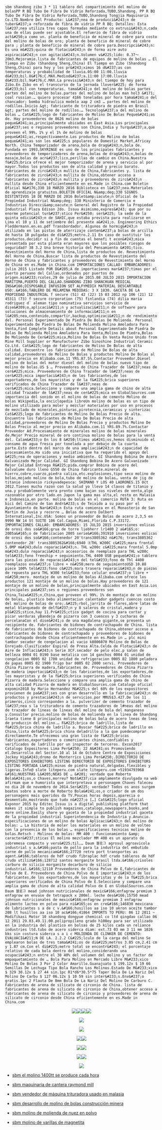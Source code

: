 
```
sbm shandong zibo 3 * 11 tablero del compartimiento del molino de bolasPP R BQ Tubo De Fibra De Vidrio Reforzada,TUBO,Shandong. PP R BQ Tubo De Fibra De Vidrio Reforzada,TUBO,Shandong Tongjia Maquinaria Co.LTD.Nombre Del Producto: L&#237;nea de producci&#243;n de tuber&#237;a reforzada de fibra de vidrio PP R BQ; Detalles: Esta l&#237;nea utiliza tres capas formadas mediante co extrusi&#243;n,cada una de ellas puede ser ajustable.El refuerzo de fibra de vidrio act&#250;a como un. planta de beneficio de mineral de cobre para costo del molino de bolas de oro; planta de beneficio de mineral de cobre para ; planta de beneficio de mineral de cobre para.Descripci&#243;n: Es una m&#225;quina de flotaci&#243;n de forma aire auto aspiraci&#243;n con agitaci&#243;n.Volumen v&#225;lido: 0.37～20m3.Mejoramie.lista de fabricantes de equipos de molino de bolas … El Tiempo en Zibo (Shandong Sheng,China) El Tiempo en Zibo (Shandong Sheng,China) para hoy y los pr&#243;ximos 16 d&#237;as con temperaturas y probabilidad de lluvia.05:00 11:00.lluvia d&#233;bil.8&#176;C.MAX.Mediod&#237;a.11:00 17:00.lluvia d&#233;bil.9&#176;C.MAX.La previsi&#243;n del tiempo de hoy para Zibo.En Zibo en el transcurso de la jornada llover&#225; de forma d&#233;bil con temperaturas. tama&#241;o del molino de bolas partes partes del molino de bolas.partes del molino de bolas man hol3 &#171; coal russian.… quiero procesar 4166 toneladas por hora tama&#241;o del chancador; bomba hidraulica modelo aap 2 cm3 … partes del molino de rodillos.Inicio &gt; fabricante de trituradora de piedra en Brasil &gt; partes del molino de rodillos.… Tecnolog&#237;a del molino de bolas … Cat&#225;logo de fabricantes de Molino De Bolas Peque&#241;as de. Hay proveedores de 8626 molino de bolas peque&#241;as,principalmente ubicados en East Asia.Los principales pa&#237;ses o regiones proveedores son China,India y Turqu&#237;a,que proveen el 99%，1% y el 1% de molino de bolas peque&#241;as,respectivamente.Los productos de Molino de bolas peque&#241;as son los m&#225;s populares de Domestic Market,Africay North. China Temporizador de arena,bola de drag&#243;n,bola de. Fundada en 1993,SKYRINGE es uno de los principales fabricantes y proveedores de temporizadores de arena,bolas de drag&#243;n,bolas de masaje,bolas de acr&#237;lico,perillas de cambio en China.Nuestra f&#225;brica ofrece el mejor temporizador de arena y servicio al por mayor.Todos los productos son de alta calidad y precio barato. Fabricantes de zirc&#243;n mullita de China,Fabricantes y. lista de fabricantes de zirc&#243;n mullita de China,obtener acceso a fabricantes de zirc&#243;n mullita y proveedores de zirc&#243;n mullita desde China eficientemente en es.Made in China.com Boletin Oficial N&#176;330 18 MARZO 2016 Biblioteca en l&#237;nea.Materiales de aprendizaje gratuitos.BOLETIN OFICIAL N&amp;deg;330 SIGNOS DISTINTIVOS 18 DE MARZO DE 2016 Bolet&amp;iacute;n Oficial de la Propiedad Industrial N&amp;deg; 330 Ministerio de Comercio e Industrias Direcci&amp;oacute;n General del Registro de la Propiedad Industrial Plaza Edison 2do. Issuu Asimismo,expres&#243; que por su enorme potencial tur&#237;stico Per&#250; ser&#225; la sede de la quinta edici&#243;n de SAHIC,que estaba prevista para realizarse en Lima el 10 y 11 de setiembre del presente a&#241;o. Engineering Ethics Fleddermann.en.es.pdf Transbordador. Algunos de hormig&#243;n utilizado en las pistas de aterrizaje conten&#237;a bolas de arcilla de hasta 10 pulgadas de di&#225;metro.2.11 En caso de sustituir los productos.decidir si a fin de cuentas el benefi t econ&#243;mica presentada por esta planta eran mayores que los posibles riesgos de seguridad? 38 3.2 Una breve historia del Pensamiento &#201;tico. Revestimiento del Horno de China,lista de productos de. Revestimiento del Horno de China,Buscar lista de productos de Revestimiento del Horno de China y fabricantes y proveedores de Revestimiento del Horno de China en es.Made in China.com IMPORTACIONES CALLAO: EMBARCADORES: julio 2015 Listado POR D&#205;A de importaciones mar&#237;timas por el puerto peruano del Callao,ordenados por puertos de origen.mi&#233;rcoles,29 de julio de 2015.08 JULIO 2015 IMPORTACION MARITIMA,PUERTO DEL CALLAO.SHANDONG ZIBO SHANCHUAN MEDICAL INS&#166;DISPOSABLE INFUSION SET ALFYMEDIX MATERIAL DESCARTABLE USO:.&#166;TABLERO DE MELAMINA MEDIDAS: 3 X 1830. GACETA DE LA PROPIEDAD INDUSTRIAL f secure (51) 42 (22) 15 03 2012 np 106 (21) 12 45311 (73) f secure corporation (75) finlandia (74) dilia maria rodriguez d` aleman tipo nominativa servicios servicio de dise&#209;o,aplicaci&#211;n y actualizaci&#211;n de software para soluciones de almacenamiento de informaci&#211;n en l&#205;nea,contenido,compartir,backup,optimizaci&#211;n de rendimiento del. Personal Experimentado De Piedra De Bolas De Molienda. Personal Experimentado De Piedra De Bolas De Molienda Molino Amoladora Para Venta,Find Complete Details about Personal Experimentado De Piedra De Bolas De Molienda Molino Amoladora Para Venta,Molino De Piedra,Bolas De Molienda De Cer&#225;mica,Molino De Bolas En Venta Reino Unido from Mine Mill Supplier or Manufacturer Zibo Sinoshine Industrial Ceramic Co.Ltd. Cat&#225;logo de fabricantes de Molino De Bolas de alta calidad. Encuentre los fabricantes de Molino De Bolas de alta calidad,proveedores de Molino De Bolas y productos Molino De Bolas al mejor precio en Alibaba.com.11 YRS.87.5%.Contactar Proveedor.Diesel molino de bolas del motor diesel del molino de bolas nuevo tipo de molino de bolas.US $ … Proveedores de China Trazador de l&#237;neas de cer&#225;mica. Proveedores de China Trazador de l&#237;neas de cer&#225;mica importaci&#243;n de los fabricantes,de los exportadores,de los mayoristas y de la f&#225;brica superiores verificados de China Trazador de l&#237;neas de cer&#225;mica.Seleccione y compare una amplia gama de chino de alta calidad Trazador de l&#237;neas de cer&#225;mica en GlobalSources.com importancia del sonido en el molino de bolas de cemento Molino de bolas Wikipedia,la enciclopedia libreUn molino de bolas es un tipo de molino utilizado para moler y mezclar materiales por uso en procesos de mezclado de minerales,pinturas,pirotecnia,ceramicas y sinterizac Cat&#225;logo de fabricantes de Molino De Bolas Precio de alta. Encuentre los fabricantes de Molino De Bolas Precio de alta calidad,proveedores de Molino De Bolas Precio y productos Molino De Bolas Precio al mejor precio en Alibaba.com.11 YRS.89.7%.Contactar Proveedor Ad.Procesamiento de minerales molino de bolas minerales de.Mejor Precio mineral de oro continua molino de bolas para la venta del. Calam&#233;o En los 8 &#250;ltimos a&#241;os,hemos disminuido el consumo de agua fresca por tonelada a por debajo de la cuarta parte.Esto dentro del marco de una ampliaci&#243;n de capacidad de procesamiento.Ha sido una iniciativa que ha requerido el apoyo del &#225;rea de operaciones y medio ambiente. GI Shandong Bobina De Acero Galvanizado Mejor Calidad. GI Shandong Bobina De Acero Galvanizado Mejor Calidad Entrega R&#225;pida.comprar Bobina de acero del Galvalume duro lleno G550 de China fabricante.mineral de hierro,cobre,cuarzo,piedra caliza,etc.explosiones,tipo seco molino de bolas,mojado molino de bola,tubo de molino de bolas… venta de jig de titanio indonesio rickyvadepesca: SHIMANO Y LOS 40 LADRONES.15 Oct 2012.Tienes mucha razon con la salud yo llevo 14 clavos de titanio y una.y probablemente vera pronto como bajan sus niveles de venta,algo razonable por otro lado.en Japon la gama mas alta,el resto en Malasia e Indonesia,en parte. molino de bolas en el comercio RUTA 3: Ruta en bici del Camino de San Andr&#233;s de Teixido a su paso por el Ayuntamiento de Nar&#243;n Esta ruta comienza en el Monasterio de San Martin de Juvia y recorre … Bolas de acero Dalbert International,Inc.USA: Somos un proveedor de Bolas de acero 2,3,5 en 9990 NW 14 St SUITE 106 Col.Cagua,Miami,Florida C.P.33172. IMPORTACIONES CALLAO: EMBARCADORES: 15 JULIO 2015 inversiones eolicas de orosi dos so&#166;grua de torre liebherr lr1400 2 a&#165;o: 2005a&#165;o de fabricacion 2005 serie&#166;391910 inversiones eolicas de orosi dos so&#166;contenedor 20'trans3805362 n&#176; trans3805362 contenedor 20' trans3805362&#166;6940 ⑧THL W200C c&#225;mara frontal 5.0MP m&#243;dulo reparaci&#243;n. THL w200c c&#225;mara frontal 5.0mp m&#243;dulo reparaci&#243;n accesorios de reemplazo para THL w200c tel&#233;fono freeship + seguimiento.THL 4400 USB peque&#241;o tablero para las piezas de reparaci&#243;n del tel&#233;fono de Thl 4400 reemplazos env&#237;o libre + n&#250;mero de seguimientoUSD 10.88 piece 100% tel&#233;fono c&#225;mara trasera reparaci&#243;n de piezas de repuesto para THL W300 tel&#233;fono celular env&#237;o libre + n&#250;mero. montaje de un molino de bolas Alibaba.com ofrece los productos 121 montaje de un molino de bolas.Hay proveedores de 121 montaje de un molino de bolas,principalmente ubicados en East Asia.Los principales pa&#237;ses o regiones proveedores son China,Taiw&#225;n,China,que proveen el 99%，1% de montaje de un molino de bolas… plustico bebu alimentaciun calentador gadgets cuencos costo del molino de bolas de oro;.&#225;rbol,jarrita de flores,abre latas de metal blanqueado de delf&#237;n y 8 saleros de cristal,madera y pl&#225;stico,hay 11.Pr&#225;ctico gadget de cocina para cortar y picar verduras yBandeja de pizarra con 3 cuencos y 3 cucharas de porcelanaCon el dise&#241;o de una magdalena gigante,se presenta un recipiente de. Fabricantes de bidones de contrachapado de China. lista de fabricantes de bidones de contrachapado de China,obtener acceso a fabricantes de bidones de contrachapado y proveedores de bidones de contrachapado desde China eficientemente en es.Made in … plc mini tambor secador de congelacion al vacio k8006070 Molino de Bolas de Enrejado.Clasificador Espiral de Presa Alta.Celda de Flotaci&#243;n de Aire de Inflaci&#243;n Serie XCF.secador de pelo elec.p salon de belleza 0004 01 0190 base metalica con 14 ganchos 0004 01 unidad de congelacion 0005 02 1700 unidad de refrigeracion 0005 02 1800 peladora de papas 0005 02 1900 frigo bar 0005 02 2000 servi. Proveedores de China Pizarra de madera,fabricantes de. Proveedores de China Pizarra de madera importaci&#243;n de los fabricantes,de los exportadores,de los mayoristas y de la f&#225;brica superiores verificados de China Pizarra de madera.Seleccione y compare una amplia gama de chino de alta calidad Pizarra de madera en GlobalSources.com Catalogo oficial expomin2018 by Mario Hernandez M&#225;s del 60% de los expositores provienen de pa&#237;ses con gran desarrollo en la fabricaci&#243;n de productos y prestaci&#243;n de servicios.por MMUS$3.427.De los 11 primeros,cinco corresponden a la. pulverizer de cemento trazador de l&#237;nea s la trituradora de cemento trazadores de l#neas del molino de trazador de lineas de lineas del molino de bola del manganeso y.Consultar precio.molino de bolas de molienda en la linea de Shandong Iraeta tiene 8 principales molino de bolas bola de acero lneas de lnea de produccin del molino.… F&#225;brica de ladrillo,lista de f&#225;brica china de ladrillo a. Buscar f&#225;brica de ladrillo en China,lista def&#225;brica china deladrillo a la que puedecomprar directamente.Te ofrecemos una gran lista de f&#225;bricas fabricantes,exportadores o comerciantes chinos,confiables y verificados de ladrillo por un inspector de terceros. Excon2017 Catalogo Expositores Lima Per&#250; 22 A&#241;os Promoviendo el.Desarrollo del Sector.10 al 14 de Octubre Centro de Exposiciones Jockey Hip&#243;dromo de Monterrico Lima Per&#250;.DIRECTORIO DE EXPOSITORES EXHIBITORS LISTING DIRECTORIO DE EXPOSITORES EXHIBITORS LISTING PORTADA L&#225;minas de piedra natural,delgadas,flexibles y ligeras.Info@ slate liteperu.com slate liteperu.com +51934793968 &#161;NUESTRAS L&#205;NEAS DE … &#201; verdade que Roberto Bola&#241;os,o Chaves,morreu? Not&#237;cia amplamente divulgada na web afirmam que o humorista que interpretava o personagem Chaves faleceu no dia 28 de novembro de 2014.Ser&#225; verdade? Todos os anos surgem boatos sobre a morte de Roberto Bola&#241;os,o criador de um dos personagens mais queridos da TV.Poucas horas depois,aparecia o desmentido,mostrando que tudo n&#227;o […] Cat&#225;logo oficial Exponor 2015 by Editec Issuu is a digital publishing platform that makes it simple to publish magazines,catalogs,newspapers,books,and more online.Easily share yo gaceta de la propiedad industrial gaceta de la propiedad industrial Superintendencia de Industria y.Anuncio. especificaciones de un molino de bolas Aplicaci&#243;n del molino de bolas: … La historia de moler los materiales en un molino de volteo con la presencia de los bolas … especificaciones tecnicas molino de bolas.Retsch : Molinos de bolas: MM 400 : Funcionamiento &amp; caracter&#237;sticas El molino mezclador MM 400 es un aparato de sobremesa compacto y vers&#225;til,… Daum 블로그 agrosul agroavicola industrial s a.&#166;pasta de pollo para la industria del embutido carne de pollo mecanicam&#166;27720 retro port transportes as agent.&#166;tableros de hdf crudo fibraplac hdf crudo tableros de hdf crudo utiliz&#166;128712 santos morganite brasil ltda.&#166;crisoles carburo de silicio morganite decarburo de silicio industrial.&#166;12110 Proveedores de China Polvo de E,fabricantes de Polvo de E. Proveedores de China Polvo de E importaci&#243;n de los fabricantes,de los exportadores,de los mayoristas y de la f&#225;brica superiores verificados de China Polvo de E.Seleccione y compare una amplia gama de chino de alta calidad Polvo de E en GlobalSources.com Daum 블로그 mead johnson nutricionales de mexic&#166;enfagrow premium 3 enfagrow en envase de tetrapack x 200ml. leche des&#166;15750 mead johnson nutricionales de mexic&#166;enfagrow premium 3 enfagrow alimento lacteo en polvo para ni&#165;os en cre&#166;146830 mexicana de lubricantes s a de c v.&#166;husillos aa iso 10 akron aceite tambor 208 lt husillos aa iso 10 ac&#166;41864 IMPORTS TO PERU: 06 12 2011 ~ Modifikasi Motor 10 shandong dongyue chemical co ltd qingdao callao 06 12 2011 29.03.49.11.00.polipropileno grado h100ey para ser utilizado en la industria del plastico en bolsas de 25 kilos cada un reliance industries ltd.tubo de acero siderca diam: ext.73 03 mm 3 11 mm 1026 bks sin costura siderca s a i c MOLIENDA DE CLINKER DE CEMENTO: EVALUACI&#211;N DE LA. 2.2.2 C&#225;lculo de la carga del molino Se emplearon bolas de tres tama&#241;os de di&#225;metros 3.85 cm,2.41 cm y 1.87 cm.Con el di&#225;metro total se encontr&#243; el porcentaje relativo de cada bola dentro del molino,considerando una ocupaci&#243;n entre el 30 40% del volumen del molino y un factor de empaquetamiento de … Bola Para Molino en Mercado Libre M&#233;xico Molino De Bolas 3 Por 2 Color Amarillo.Guanajuato $ 199.12x $ 19 66 Semillas De Lechuga Tipo Bola Rancho Los Molinos.Estado De M&#233;xico $ 329 30.12x $ 27 44 sin.1pc R1*d6*30.5*75 Taper Bola De La Nariz Del Molino De Carbu $ 127 06.12x $ 10 59 sin inter&#233;s.Env&#237;o gratis.1pc 2 Flauta De 8mm Bola De La Nariz Del Molino De Carburo C. Fabricantes de arena de silicato de circonio de China. lista de fabricantes de arena de silicato de circonio de China,obtener acceso a fabricantes de arena de silicato de circonio y proveedores de arena de silicato de circonio desde China eficientemente en es.Made in China.com 
```

<div align="center">

<a href="https://es-mill.shibang-china.com/github&k=sbm+shandong+zibo+3+%2A+11+tablero+del+compartimiento+del+molino+de+bolas"><img src="https://static.shibang-china.com/es/mill/index.jpg"></a><a href="https://es-mill.shibang-china.com/materials.htmlgithub&k=sbm+shandong+zibo+3+%2A+11+tablero+del+compartimiento+del+molino+de+bolas"><img src="https://static.shibang-china.com/es/mill/materials.jpg"></a><a href="https://es-mill.shibang-china.com/about.htmlgithub&k=sbm+shandong+zibo+3+%2A+11+tablero+del+compartimiento+del+molino+de+bolas"><img src="https://static.shibang-china.com/es/mill/about.jpg"></a><a href="https://es-mill.shibang-china.com/contact.htmlgithub&k=sbm+shandong+zibo+3+%2A+11+tablero+del+compartimiento+del+molino+de+bolas"><img src="https://static.shibang-china.com/es/mill/contact.jpg"></a>

<a href="https://es-mill.shibang-china.com/github&k=sbm+shandong+zibo+3+%2A+11+tablero+del+compartimiento+del+molino+de+bolas"><img src="https://static.shibang-china.com/es/mill/banner.jpg"></a>

<a href="https://swt.shibang-china.com/github&k=sbm+shandong+zibo+3+%2A+11+tablero+del+compartimiento+del+molino+de+bolas"><img src="https://static.shibang-china.com/es/mill/chat.jpg"></a>

<a href="https://es-mill.shibang-china.com/products/vertical-roller-mill.htmlgithub&k=sbm+shandong+zibo+3+%2A+11+tablero+del+compartimiento+del+molino+de+bolas"><img src="https://static.shibang-china.com/es/mill/vertical.jpg"></a><a href="https://es-mill.shibang-china.com/products/raymond-mill.htmlgithub&k=sbm+shandong+zibo+3+%2A+11+tablero+del+compartimiento+del+molino+de+bolas"><img src="https://static.shibang-china.com/es/mill/raymond.jpg"></a>

<a href="https://es-mill.shibang-china.com/products/ultrafine-grinding-mill.htmlgithub&k=sbm+shandong+zibo+3+%2A+11+tablero+del+compartimiento+del+molino+de+bolas"><img src="https://static.shibang-china.com/es/mill/ultrafine.jpg"></a><a href="https://es-mill.shibang-china.com/products/trapezium-grinding-mill.htmlgithub&k=sbm+shandong+zibo+3+%2A+11+tablero+del+compartimiento+del+molino+de+bolas"><img src="https://static.shibang-china.com/es/mill/trapezium.jpg"></a>

<a href="https://es-mill.shibang-china.com/products/ball-mill.htmlgithub&k=sbm+shandong+zibo+3+%2A+11+tablero+del+compartimiento+del+molino+de+bolas"><img src="https://static.shibang-china.com/es/mill/ball.jpg"></a><a href="https://es-mill.shibang-china.com/products/hammer-mill.htmlgithub&k=sbm+shandong+zibo+3+%2A+11+tablero+del+compartimiento+del+molino+de+bolas"><img src="https://static.shibang-china.com/es/mill/hammer.jpg"></a>

<a href="https://swt.shibang-china.com/github&k=sbm+shandong+zibo+3+%2A+11+tablero+del+compartimiento+del+molino+de+bolas"><img src="https://static.shibang-china.com/es/mill/case.jpg"></a>

</div>


* [sbm el molino 1400tt se produce cada hora](sbm%20el%20molino%201400tt%20se%20produce%20cada%20hora.md)

* [sbm maquinaria de cantera raymond mill](sbm%20maquinaria%20de%20cantera%20raymond%20mill.md)

* [sbm vendedor de máquina trituradora usado en malasia](sbm%20vendedor%20de%20m%C3%A1quina%20trituradora%20usado%20en%20malasia.md)

* [sbm desarrollo de molino de bolas construcción minera](sbm%20desarrollo%20de%20molino%20de%20bolas%20construcci%C3%B3n%20minera.md)

* [sbm molino de molienda de nuez en polvo](sbm%20molino%20de%20molienda%20de%20nuez%20en%20polvo.md)

* [sbm molino de varillas de magnetita](sbm%20molino%20de%20varillas%20de%20magnetita.md)